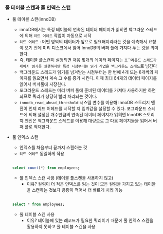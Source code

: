 ### 풀 테이블 스캔과 풀 인덱스 스캔

- 풀 테이블 스캔(innoDB)
    - innoDB에서는 특정 테이블의 연속된 데이터 페이지가 읽히면 백그라운 스레드에 의해 `리드 어헤드` 작업이 자동으로 시작
    - `리드 어헤드` : 어떤 영역의 데이터가 앞으로 필요해지리라는 것을 예측해서 요청이 오기 전에 미리 디스크에서 읽어 InnoDB의 버퍼 풀에 가져다 두는 것을 의미한다.
    - 즉, 테이블 풀스캔이 실행되면 처음 몇개의 데이터 페이지는 `포그라운드 스레드가 페이지 읽기를 실행하지만 특정 시점부터는 읽기 작업을 백그라운드 스레드`로 넘긴다
    - 백그라운드 스레드가 읽기를 넘겨받는 시점부터는 한 번에 4개 또는 8개씩의 페이지를 읽으면서 계속 그 수를 증가 시킨다. 이때 최대 64개의 데이터 페이지를 읽어서 버퍼풀에 저장한다.
    - 포그라운드 스레드는 미리 버퍼 풀에 준비된 데이터를 가져다 사용하기만 하면 되므로 쿼리가 상당히 빨리 처리되는 것이다.
    - `innodb_read_ahead_threshold` 시스템 변수를 이용해 InnoDB 스토리지 엔진이 언제 리드 어헤드를 시작할 지 임계값을 설정할 수 있다. 포그라운드 스레드에 의해 설정된 개수만큼의 연속된 데이터 페이지가 읽히면 InnoDB 스토리지 엔진은 백그라운드 스레드를 이용해 대량으로 그 다음 페이지들을 읽어서 버퍼 풀로 적재한다.
    
- 풀 인덱스 스캔
    - 인덱스를 처음부터 끝까지 스캔하는 것
    - `리드 어헤드` 동일하게 적용
    
    <br/>
    
    ```sql
    select count(*) from employees;
    ```
    
    - 풀 인덱스 스캔 사용 (테이블 풀스캔을 사용하지 않고)
        - 이유? 컬럼이 더 적은 인덱스를 읽는 것이 모든 컬럼을 가지고 있는 테이블을 스캔하는 것보다 용량이 적어서 더 빠르게 처리 가능
    
    <br/>
    
    ```sql
    select * from employees;
    ```
    
    - 풀 테이블 스캔 사용
        - 이유? 테이블에 있는 레코드가 필요한 쿼리이기 때문에 풀 인덱스 스캔을 활용하지 못하고 풀 테이블 스캔을 사용
